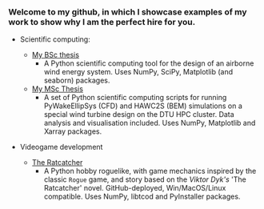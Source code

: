 ### Welcome to my github, in which I showcase examples of my work to show why I am the perfect hire for you.

- Scientific computing:
  - [My BSc thesis](https://github.com/dsmordasov/ares_awesizer)
    - A Python scientific computing tool for the design of an airborne wind energy system. Uses NumPy, SciPy, Matplotlib (and seaborn) packages.
  - [My MSc Thesis](https://github.com/dsmordasov/wake_diffusion_rotor)
    - A set of Python scientific computing scripts for running PyWakeEllipSys (CFD) and HAWC2S (BEM) simulations on a special wind turbine design on the DTU HPC cluster. Data analysis and visualisation included. Uses NumPy, Matplotlib and Xarray packages.
 
- Videogame development
  - [The Ratcatcher](https://github.com/dsmordasov/dmitrijs_roguelike)
    - A Python hobby roguelike, with game mechanics inspired by the classic `Rogue` game, and story based on the _Viktor Dyk's_ 'The Ratcatcher' novel. GitHub-deployed, Win/MacOS/Linux compatible. Uses NumPy, libtcod and PyInstaller packages. 
<!--
**dsmordasov/dsmordasov** is a ✨ _special_ ✨ repository because its `README.md` (this file) appears on your GitHub profile.

Here are some ideas to get you started:

- 🔭 I’m currently working on ...
- 🌱 I’m currently learning ...
- 👯 I’m looking to collaborate on ...
- 🤔 I’m looking for help with ...
- 💬 Ask me about ...
- 📫 How to reach me: ...
- 😄 Pronouns: ...
- ⚡ Fun fact: ...
-->
